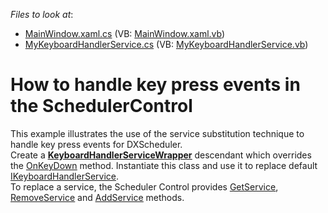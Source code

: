 <!-- default file list -->
*Files to look at*:

* [MainWindow.xaml.cs](./CS/DXScheduler_KeyHandling/MainWindow.xaml.cs) (VB: [MainWindow.xaml.vb](./VB/DXScheduler_KeyHandling/MainWindow.xaml.vb))
* [MyKeyboardHandlerService.cs](./CS/DXScheduler_KeyHandling/MyKeyboardHandlerService.cs) (VB: [MyKeyboardHandlerService.vb](./VB/DXScheduler_KeyHandling/MyKeyboardHandlerService.vb))
<!-- default file list end -->
# How to handle key press events in the SchedulerControl


<p>This example illustrates the use of the service substitution technique to handle key press events for DXScheduler. <br />
Create a <a href="http://documentation.devexpress.com/#CoreLibraries/clsDevExpressServicesKeyboardHandlerServiceWrappertopic"><strong><u>KeyboardHandlerServiceWrapper</u></strong></a> descendant which overrides the  <a href="http://documentation.devexpress.com/#CoreLibraries/DevExpressServicesKeyboardHandlerServiceWrapper_OnKeyDowntopic"><u>OnKeyDown</u></a> method. Instantiate this class and use it to replace default <a href="http://documentation.devexpress.com/#CoreLibraries/clsDevExpressServicesIKeyboardHandlerServicetopic"><u>IKeyboardHandlerService</u></a>.<br />
To replace a service, the Scheduler Control provides <a href="http://documentation.devexpress.com/#WPF/DevExpressXpfSchedulerSchedulerControl_GetServicetopic"><u>GetService</u></a>, <a href="http://documentation.devexpress.com/#WPF/DevExpressXpfSchedulerSchedulerControl_RemoveServicetopic"><u>RemoveService</u></a> and <a href="http://documentation.devexpress.com/#WPF/DevExpressXpfSchedulerSchedulerControl_AddServicetopic"><u>AddService</u></a> methods.</p>

<br/>


